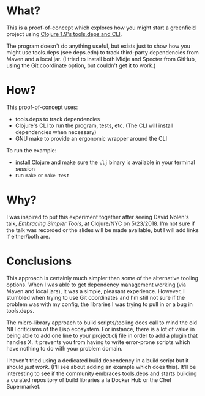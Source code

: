 # What?
This is a proof-of-concept which explores how you might start a greenfield
project using [Clojure 1.9's tools.deps and CLI](https://clojure.org/guides/deps_and_cli).

The program doesn't do anything useful, but exists just to show how you might
use tools.deps (see deps.edn) to track third-party dependencies from Maven and
a local jar. (I tried to install both Midje and Specter from GitHub, using the
Git coordinate option, but couldn't get it to work.)

# How?
This proof-of-concept uses:
- tools.deps to track dependencies
- Clojure's CLI to run the program, tests, etc. (The CLI will install
dependencies when necessary)
- GNU make to provide an ergonomic wrapper around the CLI

To run the example:
- [install Clojure](https://clojure.org/guides/getting_started) and make sure the `clj` binary is available in your
terminal session
- run `make` or `make test`

# Why?
I was inspired to put this experiment together after seeing David Nolen's talk,
_Embracing Simpler Tools_, at Clojure/NYC on 5/23/2018. I'm not sure if the
talk was recorded or the slides will be made available, but I will add links if
either/both are.

# Conclusions
This approach is certainly much simpler than some of the alternative tooling
options. When I was able to get dependency management working (via Maven and
local jars), it was a simple, pleasant experience. However, I stumbled when
trying to use Git coordinates and I'm still not sure if the problem was with my
config, the libraries I was trying to pull in or a bug in tools.deps.

The micro-library approach to build scripts/tooling does call to mind the old
NIH criticisms of the Lisp ecosystem. For instance, there is a lot of value in
being able to add one line to your project.clj file in order to add a plugin
that handles X. It prevents you from having to write error-prone scripts which
have nothing to do with your problem domain.

I haven't tried using a dedicated build dependency in a build script but it
should _just work_.  (I'll see about adding an example which does this). It'll
be interesting to see if the community embraces tools.deps and starts building
a curated repository of build libraries a la Docker Hub or the Chef Supermarket.
